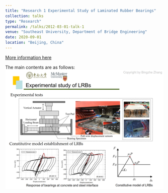 ```yaml
---
title: "Research 1 Experimental Study of Laminated Rubber Bearings"
collection: talks
type: "Research"
permalink: /talks/2012-03-01-talk-1
venue: "Southeast University, Department of Bridge Engineering"
date: 2020-09-01
location: "Beijing, China"
---
```



[More information here](/_pages/Research_1.png)

The main contents are as follows:
![Research_1](/_pages/Research_1.png)
